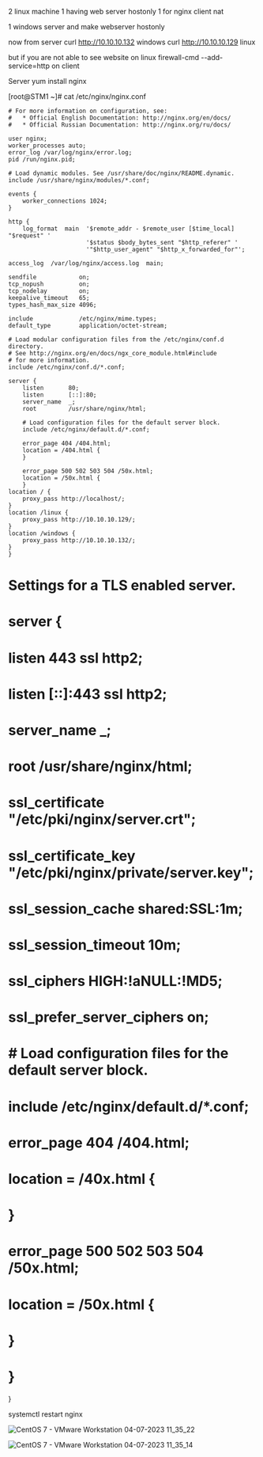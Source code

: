 2 linux machine
1 having web server hostonly
1 for nginx client nat

1 windows server and make webserver hostonly

now from server
curl http://10.10.10.132 windows
curl http://10.10.10.129 linux

but if you are not able to see website on linux 
firewall-cmd --add-service=http on client


Server
yum install nginx


[root@STM1 ~]# cat /etc/nginx/nginx.conf

	# For more information on configuration, see:
	#   * Official English Documentation: http://nginx.org/en/docs/
	#   * Official Russian Documentation: http://nginx.org/ru/docs/
	
	user nginx;
	worker_processes auto;
	error_log /var/log/nginx/error.log;
	pid /run/nginx.pid;
	
	# Load dynamic modules. See /usr/share/doc/nginx/README.dynamic.
	include /usr/share/nginx/modules/*.conf;
	
	events {
	    worker_connections 1024;
	}
	
	http {
	    log_format  main  '$remote_addr - $remote_user [$time_local] "$request" '
	                      '$status $body_bytes_sent "$http_referer" '
	                      '"$http_user_agent" "$http_x_forwarded_for"';

    access_log  /var/log/nginx/access.log  main;

    sendfile            on;
    tcp_nopush          on;
    tcp_nodelay         on;
    keepalive_timeout   65;
    types_hash_max_size 4096;

    include             /etc/nginx/mime.types;
    default_type        application/octet-stream;

    # Load modular configuration files from the /etc/nginx/conf.d directory.
    # See http://nginx.org/en/docs/ngx_core_module.html#include
    # for more information.
    include /etc/nginx/conf.d/*.conf;

    server {
        listen       80;
        listen       [::]:80;
        server_name  _;
        root         /usr/share/nginx/html;

        # Load configuration files for the default server block.
        include /etc/nginx/default.d/*.conf;

        error_page 404 /404.html;
        location = /404.html {
        }

        error_page 500 502 503 504 /50x.html;
        location = /50x.html {
        }
	location / {
		proxy_pass http://localhost/;
	}
	location /linux {
		proxy_pass http://10.10.10.129/;
	}
	location /windows {
		proxy_pass http://10.10.10.132/;
	}
    }

# Settings for a TLS enabled server.
#
#    server {
#        listen       443 ssl http2;
#        listen       [::]:443 ssl http2;
#        server_name  _;
#        root         /usr/share/nginx/html;
#
#        ssl_certificate "/etc/pki/nginx/server.crt";
#        ssl_certificate_key "/etc/pki/nginx/private/server.key";
#        ssl_session_cache shared:SSL:1m;
#        ssl_session_timeout  10m;
#        ssl_ciphers HIGH:!aNULL:!MD5;
#        ssl_prefer_server_ciphers on;
#
#        # Load configuration files for the default server block.
#        include /etc/nginx/default.d/*.conf;
#
#        error_page 404 /404.html;
#            location = /40x.html {
#        }
#
#        error_page 500 502 503 504 /50x.html;
#            location = /50x.html {
#        }
#    }

}

systemctl restart nginx

![CentOS 7 - VMware Workstation 04-07-2023 11_35_22](https://github.com/shubnimkar/Security-and-Traffic-Management/assets/46809421/277bd885-8549-468d-9503-9a2efef678cb)

![CentOS 7 - VMware Workstation 04-07-2023 11_35_14](https://github.com/shubnimkar/Security-and-Traffic-Management/assets/46809421/e9465002-581d-4e94-8c8d-9615d4f6880e)

